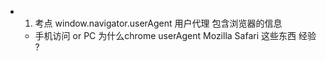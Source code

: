 - 1. 考点 window.navigator.userAgent 用户代理
  包含浏览器的信息
  - 手机访问 or PC
  为什么chrome userAgent Mozilla Safari 这些东西
  经验 ?
  